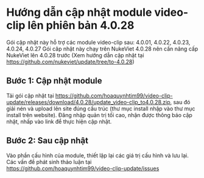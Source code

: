 # Hướng dẫn cập nhật module video-clip lên phiên bản 4.0.28
Gói cập nhật này hỗ trợ các module video-clip sau: 4.0.01, 4.0.22, 4.0.23, 4.0.24, 4.0.27
Gói câp nhật này chạy trên NukeViet 4.0.28 nên cần nâng cấp NukeViet lên 4.0.28 trước (Xem hướng dẫn cập nhật tại https://github.com/nukeviet/update/tree/to-4.0.28)
## Bước 1: Cập nhật module
Tải gói cập nhật tại https://github.com/hoaquynhtim99/video-clip-update/releases/download/4.0.28/update_video-clip_to4.0.28.zip, sau đó giải nén và upload lên site đúng cấu trúc (thư mục install nhập vào thư mục install trên website).
Đăng nhập quản trị tối cao, nhận được thông báo cập nhật, nhấp vào link để thực hiện cập nhật.
## Bước 2: Sau cập nhật
Vào phần cấu hình của module, thiết lập lại các giá trị cấu hình và lưu lại.
Các vấn đề phát sinh thảo luận tại https://github.com/hoaquynhtim99/video-clip-update/issues
